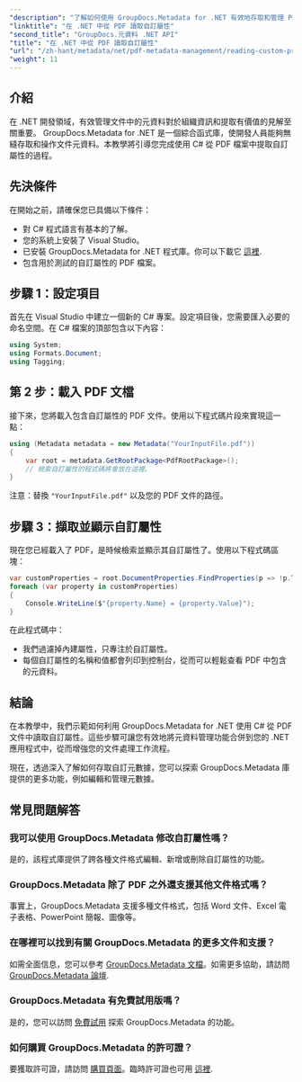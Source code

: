 ```yaml
---
"description": "了解如何使用 GroupDocs.Metadata for .NET 有效地存取和管理 PDF 文件的自訂屬性。本綜合教程提供了逐步指南。"
"linktitle": "在 .NET 中從 PDF 讀取自訂屬性"
"second_title": "GroupDocs.元資料 .NET API"
"title": "在 .NET 中從 PDF 讀取自訂屬性"
"url": "/zh-hant/metadata/net/pdf-metadata-management/reading-custom-properties-from-pdf/"
"weight": 11
---
```


## 介紹

在 .NET 開發領域，有效管理文件中的元資料對於組織資訊和提取有價值的見解至關重要。 GroupDocs.Metadata for .NET 是一個綜合函式庫，使開發人員能夠無縫存取和操作文件元資料。本教學將引導您完成使用 C# 從 PDF 檔案中提取自訂屬性的過程。 

## 先決條件

在開始之前，請確保您已具備以下條件：

- 對 C# 程式語言有基本的了解。
- 您的系統上安裝了 Visual Studio。
- 已安裝 GroupDocs.Metadata for .NET 程式庫。你可以下載它 [這裡](https://releases。groupdocs.com/metadata/net/).
- 包含用於測試的自訂屬性的 PDF 檔案。

## 步驟 1：設定項目

首先在 Visual Studio 中建立一個新的 C# 專案。設定項目後，您需要匯入必要的命名空間。在 C# 檔案的頂部包含以下內容：

```csharp
using System;
using Formats.Document;
using Tagging;
```

## 第 2 步：載入 PDF 文檔

接下來，您將載入包含自訂屬性的 PDF 文件。使用以下程式碼片段來實現這一點：

```csharp
using (Metadata metadata = new Metadata("YourInputFile.pdf"))
{
    var root = metadata.GetRootPackage<PdfRootPackage>();
    // 檢索自訂屬性的程式碼將會放在這裡。
}
```

注意：替換 `"YourInputFile.pdf"` 以及您的 PDF 文件的路徑。

## 步驟 3：擷取並顯示自訂屬性

現在您已經載入了 PDF，是時候檢索並顯示其自訂屬性了。使用以下程式碼區塊：

```csharp
var customProperties = root.DocumentProperties.FindProperties(p => !p.Tags.Contains(Tags.Document.BuiltIn));
foreach (var property in customProperties)
{
    Console.WriteLine($"{property.Name} = {property.Value}");
}
```

在此程式碼中：
- 我們過濾掉內建屬性，只專注於自訂屬性。
- 每個自訂屬性的名稱和值都會列印到控制台，從而可以輕鬆查看 PDF 中包含的元資料。

## 結論

在本教學中，我們示範如何利用 GroupDocs.Metadata for .NET 使用 C# 從 PDF 文件中讀取自訂屬性。這些步驟可讓您有效地將元資料管理功能合併到您的 .NET 應用程式中，從而增強您的文件處理工作流程。 

現在，透過深入了解如何存取自訂元數據，您可以探索 GroupDocs.Metadata 庫提供的更多功能，例如編輯和管理元數據。

## 常見問題解答

### 我可以使用 GroupDocs.Metadata 修改自訂屬性嗎？
是的，該程式庫提供了跨各種文件格式編輯、新增或刪除自訂屬性的功能。

### GroupDocs.Metadata 除了 PDF 之外還支援其他文件格式嗎？
事實上，GroupDocs.Metadata 支援多種文件格式，包括 Word 文件、Excel 電子表格、PowerPoint 簡報、圖像等。

### 在哪裡可以找到有關 GroupDocs.Metadata 的更多文件和支援？
如需全面信息，您可以參考 [GroupDocs.Metadata 文檔](https://reference.groupdocs.com/metadata/net/)。如需更多協助，請訪問 [GroupDocs.Metadata 論壇](https://forum。groupdocs.com/c/metadata/14).

### GroupDocs.Metadata 有免費試用版嗎？
是的，您可以訪問 [免費試用](https://releases.groupdocs.com/) 探索 GroupDocs.Metadata 的功能。

### 如何購買 GroupDocs.Metadata 的許可證？
要獲取許可證，請訪問 [購買頁面](https://purchase.groupdocs.com/buy)。臨時許可證也可用 [這裡](https://purchase。groupdocs.com/temporary-license/).